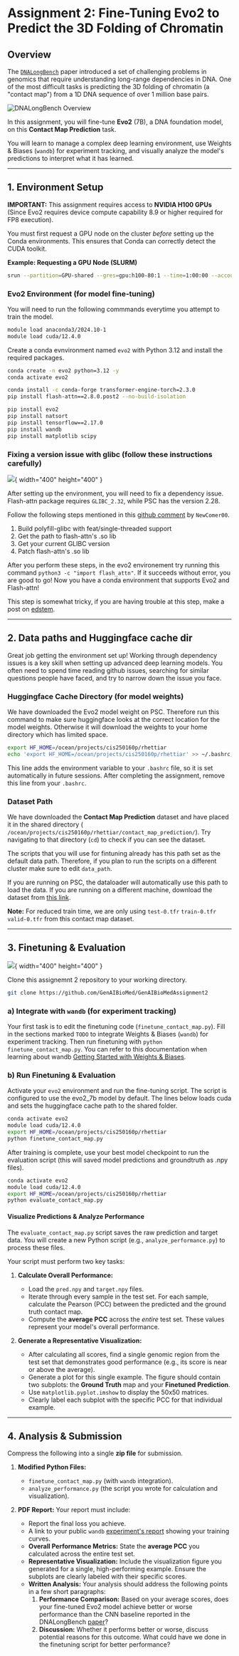 # Assignment 2: Fine-Tuning Evo2 to Predict the 3D Folding of Chromatin

## Overview

The [`DNALongBench`](https://www.biorxiv.org/content/10.1101/2025.01.06.631595v1.full.pdf) paper introduced a set of challenging problems in genomics that require understanding long-range dependencies in DNA. One of the most difficult tasks is predicting the 3D folding of chromatin (a "contact map") from a 1D DNA sequence of over 1 million base pairs.

![DNALongBench Overview](https://github.com/ma-compbio/DNALONGBENCH/raw/main/Figure1.v3.png)

In this assignment, you will fine-tune **Evo2** (7B), a DNA foundation model, on this **Contact Map Prediction** task.

You will learn to manage a complex deep learning environment, use Weights & Biases (`wandb`) for experiment tracking, and visually analyze the model's predictions to interpret what it has learned.

---

## 1. Environment Setup

**IMPORTANT:** This assignment requires access to **NVIDIA H100 GPUs** (Since Evo2 requires device compute capability 8.9 or higher required for FP8 execution). 

You must first request a GPU node on the cluster *before* setting up the Conda environments. This ensures that Conda can correctly detect the CUDA toolkit.

**Example: Requesting a GPU Node (SLURM)**
```bash
srun --partition=GPU-shared --gres=gpu:h100-80:1 --time=1:00:00 --account=cis250160p --pty bash
```

### **Evo2 Environment (for model fine-tuning)**


You will need to run the following commmands everytime you attempt to train the model.
```bash
module load anaconda3/2024.10-1
module load cuda/12.4.0
```

Create a conda evnvironment named `evo2` with Python 3.12 and install the required packages.

```bash
conda create -n evo2 python=3.12 -y
conda activate evo2

conda install -c conda-forge transformer-engine-torch=2.3.0
pip install flash-attn==2.8.0.post2 --no-build-isolation

pip install evo2
pip install natsort
pip install tensorflow==2.17.0
pip install wandb
pip install matplotlib scipy
```

### **Fixing a version issue with glibc (follow these instructions carefully)**

![](images/glibc.png ""){ width="400" height="400" }


After setting up the environment, you will need to fix a dependency issue.
Flash-attn package requires `GLIBC_2.32`, while PSC has the version 2.28.

Follow the following steps mentioned in this [github comment](https://github.com/Dao-AILab/flash-attention/issues/1708#issuecomment-3283420504) by `NewComer00`. 

1. Build polyfill-glibc with feat/single-threaded support
2. Get the path to flash-attn's .so lib
3. Get your current GLIBC version
4. Patch flash-attn's .so lib

After you perform these steps, in the evo2 environement try running this command `python3 -c "import flash_attn"`. If it succeeds without error, you are good to go! Now you have a conda environment that supports Evo2 and Flash-attn! 

This step is somewhat tricky, if you are having trouble at this step, make a post on [edstem](https://edstem.org/us/courses/83150/discussion).

-----

## 2\. Data paths and Huggingface cache dir

Great job getting the environment set up! Working through dependency issues is a key skill when setting up advanced deep learning models. You often need to spend time reading github issues, searching for similar questions people have faced, and try to narrow down the issue you face.

### Huggingface Cache Directory (for model weights)

We have downloaded the Evo2 model weight on PSC. Therefore run this command to make sure huggingface looks at the correct location for the model weights. Otherwise it will download the weights to your home directory which has limited space.

```bash
export HF_HOME=/ocean/projects/cis250160p/rhettiar
echo 'export HF_HOME=/ocean/projects/cis250160p/rhettiar' >> ~/.bashrc;
```

This line adds the environment variable to your `.bashrc` file, so it is set automatically in future sessions. After completing the assignment, remove this line from your `.bashrc`.

### Dataset Path

We have downloaded the **Contact Map Prediction** dataset and have placed it in the shared directory (`
/ocean/projects/cis250160p/rhettiar/contact_map_prediction/`). Try navigating to that directory (`cd`) to check if you can see the dataset. 

The scripts that you will use for fintuning already has this path set as the default data path. Therefore, if you plan to run the scripts on a different cluster make sure to edit `data_path`.

If you are running on PSC, the dataloader will automatically use this path to load the data. If you are running on a different machine, download the dataset from [this link](https://dataverse.harvard.edu/citation?persistentId=doi:10.7910/DVN/AZM25S).

**Note:** For reduced train time, we are only using `test-0.tfr`  `train-0.tfr`  `valid-0.tfr` from this contact map dataset.

-----

## 3\. Finetuning & Evaluation

![](images/train.png ""){ width="400" height="400" }

Clone this assignemnt 2 repository to your working directory.

```bash
git clone https://github.com/GenAIBioMed/GenAIBioMedAssignment2
```

### a) Integrate with `wandb` (for experiment tracking)
Your first task is to edit the finetuning code (`finetune_contact_map.py`). Fill in the sections marked `TODO` to integrate Weights & Biases (`wandb`) for experiment tracking. Then run finetuning with `python finetune_contact_map.py`. You can refer to this documentation when learning about wandb [Getting Started with Weights & Biases](https://docs.wandb.ai/quickstart/).

### b) Run Finetuning & Evaluation

Activate your `evo2` environment and run the fine-tuning script. The script is configured to use the evo2_7b model by default. The lines below loads cuda and sets the huggingface cache path to the shared folder.

```bash
conda activate evo2
module load cuda/12.4.0
export HF_HOME=/ocean/projects/cis250160p/rhettiar
python finetune_contact_map.py
```

After training is complete, use your best model checkpoint to run the evaluation script (this will saved model predictions and groundtruth as .npy files).

```bash
conda activate evo2
module load cuda/12.4.0
export HF_HOME=/ocean/projects/cis250160p/rhettiar
python evaluate_contact_map.py
```

#### Visualize Predictions & Analyze Performance

The `evaluate_contact_map.py` script saves the raw prediction and target data. You will create a new Python script (e.g., `analyze_performance.py`) to process these files.

Your script must perform two key tasks:

1.  **Calculate Overall Performance:**
    * Load the `pred.npy` and `target.npy` files.
    * Iterate through every sample in the test set. For each sample, calculate the Pearson (PCC) between the predicted and the ground truth contact map.
    * Compute the **average PCC** across the *entire* test set. These values represent your model's overall performance.

2.  **Generate a Representative Visualization:**
    * After calculating all scores, find a single genomic region from the test set that demonstrates good performance (e.g., its score is near or above the average).
    * Generate a plot for this single example. The figure should contain two subplots: the **Ground Truth** map and your **Finetuned Prediction**.
    * Use `matplotlib.pyplot.imshow` to display the 50x50 matrices.
    * Clearly label each subplot with the specific PCC for that individual example.

---

## 4. Analysis & Submission

Compress the following into a single **zip file** for submission.

1.  **Modified Python Files:**
    * `finetune_contact_map.py` (with `wandb` integration).
    * `analyze_performance.py` (the script you wrote for calculation and visualization).

2.  **PDF Report:** Your report must include:
    * Report the final loss you achieve.
    * A link to your public `wandb` [experiment's report](https://docs.wandb.ai/guides/reports/create-a-report/) showing your training curves.
    * **Overall Performance Metrics:** State the **average PCC** you calculated across the entire test set.
    * **Representative Visualization:** Include the visualization figure you generated for a single, high-performing example. Ensure the subplots are clearly labeled with their specific scores.
    * **Written Analysis:** Your analysis should address the following points in a few short paragraphs:
        1.  **Performance Comparison:** Based on your average scores, does your fine-tuned Evo2 model achieve better or worse performance than the CNN baseline reported in the DNALongBench [paper](https://www.biorxiv.org/content/10.1101/2025.01.06.631595v1.full.pdf)?
        2.  **Discussion:** Whether it performs better or worse, discuss potential reasons for this outcome. What could have we done in the finetuning script for better performance?
